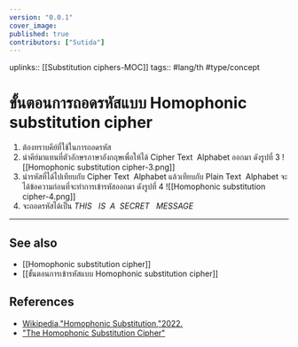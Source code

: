```yaml
---
version: "0.0.1"
cover_image:
published: true
contributors: ["Sutida"]
---
```

uplinks:: [[Substitution ciphers-MOC]]
tags:: #lang/th #type/concept

# ขั้นตอนการถอดรหัสแบบ Homophonic substitution cipher
1. ต้องทราบคีย์ที่ใช้ในการถอดรหัส
2. นำคีย์มาแทนที่ตัวอักษรภาษาอังกฤษเพื่อให้ได้ Cipher Text  Alphabet ออกมา ดังรูปที่ 3
![[Homophonic substitution cipher-3.png]]
3. นำรหัสที่ได้ไปเทียบกับ Cipher Text  Alphabet แล้วเทียบกับ Plain Text  Alphabet จะได้ข้อความก่อนที่จะทำการเข้ารหัสออกมา ดังรูปที่ 4
![[Homophonic substitution cipher-4.png]]
4. จะถอดรหัสได้เป็น *THIS   IS  A  SECRET   MESSAGE*
---
## See also
- [[Homophonic substitution cipher]]
- [[ขั้นตอนการเข้ารหัสแบบ Homophonic substitution cipher]]
## References
- [Wikipedia,"Homophonic Substitution,"2022.](https://en.wikipedia.org/wiki/Substitution_cipher#Homophonic_substitution)
- ["The Homophonic Substitution Cipher"](https://www.simonsingh.net/The_Black_Chamber/homophonic_cipher.html)